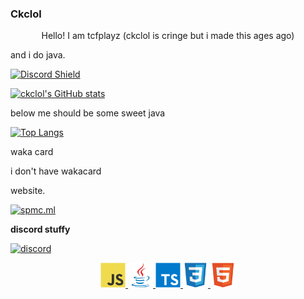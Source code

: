 ### Ckclol
<center>Hello! I am tcfplayz (ckclol is cringe but i made this ages ago)</center>

and i do java.

[![Discord Shield](https://discordapp.com/api/guilds/802077281165639691/widget.png?style=shield)](https://spmc.ml/discord)

[![ckclol's GitHub stats](https://github-readme-stats.vercel.app/api?username=ckclol)](https://github.com/ckclol)

below me should be some sweet java

[![Top Langs](https://github-readme-stats.vercel.app/api/top-langs/?username=ckclol&layout=compact)](https://github.com/ckclol)

waka card

i don't have wakacard

website.

[![spmc.ml](https://spmc.ml)](https://spmc.ml)

**discord stuffy**

[![discord](https://discordapp.com/api/guilds/802077281165639691/widget.png?style=banner4)](https://spmc.ml/discord)

<div align="center"><a href="https://developer.mozilla.org/en-US/docs/Web/JavaScript" target="_blank"> 
    <img src="https://raw.githubusercontent.com/devicons/devicon/master/icons/javascript/javascript-original.svg" alt="javascript" width="40" height="40"/> 
  </a> 
    <a href="https://java.com" target="_blank"> 
    <img src="https://raw.githubusercontent.com/devicons/devicon/master/icons/java/java-original.svg" alt="java" width="40" height="40"/> 
  </a> 
  <a href="https://www.typescriptlang.org/" target="_blank"> 
    <img src="https://raw.githubusercontent.com/devicons/devicon/master/icons/typescript/typescript-original.svg" alt="typescript" width="40" height="40"/> 
  </a> 
  <a href="https://css-tricks.com" target="_blank"> 
    <img src="https://github.com/devicons/devicon/blob/master/icons/css3/css3-original.svg" alt="CSS" width="40" height="40" /> 
  </a> 
  <a href="https://html.com" target="_blank"> 
    <img src="https://github.com/devicons/devicon/blob/master/icons/html5/html5-original.svg" alt="HTML" width="40" height="40" />
  </a></div>
